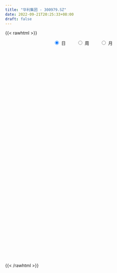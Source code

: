 ```yaml
---
title: "华利集团 - 300979.SZ"
date: 2022-09-21T20:25:33+08:00
draft: false
---
```

{{< rawhtml >}}
    <div style="text-align: center">
        <label style="padding: 1rem;"><input style="margin-right: .5rem" type="radio" name="period" value="D" checked onclick="period_change(this)">日</label>
        <label style="padding: 1rem;"><input style="margin-right: .5rem" type="radio" name="period" value="W" onclick="period_change(this)">周</label>
        <label style="padding: 1rem;"><input style="margin-right: .5rem" type="radio" name="period" value="M" onclick="period_change(this)">月</label>
    </div>
    <div id="chart" style="height: 700px;"></div> 
    <script type="text/javascript">
        const D_v = [523737.77,301034.15,201730.91,145447.7,144976.37,110034.61,170760.63,98826.88,67037.7,87966.16,79391.9,56546.14,77251.29,45180.99,39096.11,42955.36,37643.24,40940.45,54925.05,50113.94,32014.75,27255.53,47767.44,31726.34,25782.27,17751.13,21820.19,47891.37,31111.83,54820.74,34728.84,35296.13,26563.77,35166.55,39762.89,24879.19,39336.49,19598.15,19301.52,28007.21,23803.72,46179.47,42876.61,30977.55,34036.75,32045.08,38485.23,29357.06,29537.61,40611.93,33586.37,32047.55,19342.16,16247.37,9842.19,20805.12,21008.52,9008.81,14579.99,11601.44,38198.55,19039.91,24288.31,22056.06,19471.46,19654.92,25596.0,16642.3,38641.12,31612.08,12914.15,16156.75,18771.91,10474.12,11409.38,13797.89,10539.2,10499.01,13343.63,10289.62,17522.53,11040.61,11748.36,8936.83,16735.79,14718.51,11753.94,15410.47,17331.53,12217.01,10555.58,12441.97,6960.21,5739.0,14676.29,9574.91,13730.91,19334.73,17023.85,17097.24,21532.43,8281.23,14042.42,8243.63,13130.12,6566.68,6115.0,5528.64,11176.74,15179.54,10215.25,9345.0,10998.0,11482.89,12243.03,11874.13,12856.8,5526.28,5492.11,28329.92,51755.26,34249.11,21464.76,11107.74,21485.22,23945.37,8691.13,13335.66,10712.64,18002.81,11183.98,11478.97,12407.26,7179.46,8411.58,8641.66,7731.14,8061.86,10508.99,13259.79,8106.1,13852.84,5714.48,5828.77,10719.49,12079.46,5896.57,8202.73,8136.0,17354.59,16431.62,8069.2,16645.23,13338.82,12758.28,11802.54,10752.94,8825.4,8420.04,7187.18,5201.13,4922.37,5983.73,5179.73,20483.5,8853.57,9602.58,21246.64,10580.73,13776.23,7455.7,9660.6,6189.9,16860.98,6699.7,8753.66,5140.33,6398.7,19368.01,7027.27,15922.6,7448.09,7750.29,11877.51,5854.11,5513.72,10354.18,20530.31,9039.03,11355.46,9652.28,7521.8,7962.33,7449.27,9483.93,9713.38,8935.66,4275.72,11535.74,5829.9,7201.93,10722.17,5102.95,9333.2,7646.95,16369.01,17792.43,13993.79,10351.02,13689.24,16588.95,15082.46,22894.22,16984.3,19319.91,16459.29,18522.6,11970.15,9595.06,16657.6,9130.83,6185.17,7543.1,6553.69,2941.51,4978.11,5430.99,7267.15,3482.17,2449.65,9887.47,5586.46,6551.6,5262.41,4583.66,8613.04,3072.54,6375.25,4723.59,6237.79,7979.45,11560.47,10834.47,9249.42,13857.33,16675.49,14651.21,16697.86,13260.95,18295.14,16088.36,10777.54,6975.77,8434.85,15692.32,8538.02,11233.67,13752.59,9683.14,14454.96,8886.4,17978.14,13240.31,11735.97,25160.66,13817.81,11519.15,11988.92,11553.04,7692.76,9876.05,35978.7,20096.88,14860.21,8457.49,10592.42,6736.43,7508.21,15963.79,11997.91,6558.31,19360.69,16684.38,15949.66,14225.05,18773.44,33838.98,28904.82,16196.87,15735.75,7440.71,8336.83,18375.3,11561.04,10692.53,10332.77,11904.97,10105.6,16596.34,19157.72,17171.8,19141.96,14483.21,25062.83,26948.34,35397.01,37034.5,35265.69,39979.51,26241.74,21450.29,33737.01,19666.69,20465.85,18270.26,14433.16,16235.61,17390.84,16986.78,12081.12,32382.31,19832.53,14783.67,27191.01,16473.02,19302.64,16286.8,13097.02,12846.34,23976.33,16041.21,15424.51,16865.51,20865.88,27632.2,17671.25,14210.39,37688.57,35472.87,25852.59,21019.09,20457.63,20662.96,12675.92]
const D_histogram = [0.0,-0.7785754986,-0.8851109975,-0.8442586277,-0.2843035388,0.1134602891,-0.5158405556,-0.9225386082,-1.2377668906,-1.5809787534,-1.3183345089,-1.0211194465,-0.4027826794,0.0458207676,0.2635857804,0.3195439543,0.2627648915,0.1504654035,0.4492526526,0.6929002854,0.7957383674,0.8133259864,0.616436754,0.4944213254,0.2293226594,0.0595859453,-0.1194752241,0.231135759,0.4934154681,0.947747715,1.3171501805,1.2893125395,1.1890644687,0.591594228,0.5420764079,0.593581378,0.7349850867,0.8234540552,0.6858824679,0.6107544387,0.3979834894,0.8175634125,1.353083138,1.5944339946,1.5713017912,1.5944553937,1.1612251977,0.5577329497,0.3533302162,-0.0696536019,-0.7445155211,-0.8477538235,-0.8438269307,-0.860358301,-0.9564462354,-1.2234551645,-1.1666318726,-1.0871224109,-1.1316537437,-1.1596730401,-1.5586896542,-1.7579756487,-2.0397061469,-1.9790838952,-1.6304347982,-1.4859591759,-1.098394518,-0.864735519,-0.2700360132,0.1349383341,0.2271519592,0.2015826465,0.0781813193,0.0752500667,-0.0927833186,-0.396760944,-0.3281264205,-0.5559297927,-0.6378756466,-0.4535344402,-0.2245148786,-0.091304747,-0.1053313595,-0.1270666016,-0.2632471905,-0.446828508,-0.500144302,-0.618487044,-0.362817343,-0.2356585569,0.0001053684,0.3202994651,0.4576412163,0.5780692432,0.3190575254,0.1988316358,0.0699731915,0.2543678948,0.2132336396,0.424891158,0.77590987,0.8852305488,0.690445096,0.6366065016,0.7452341572,0.7262140602,0.603554342,0.6220153608,0.8694942346,1.163237272,1.0856602361,0.9166999329,0.7661532787,0.8177266776,0.5491612724,0.2280595069,-0.1409287953,-0.2854182663,-0.3007547923,-0.6229390566,-1.1433910153,-1.0957970023,-0.7719322726,-0.5690077354,-0.2048907412,0.197603747,0.4373149507,0.7375707107,0.8528607722,0.8340195534,0.7735902466,0.6061741811,0.6535114755,0.5602559601,0.6237220362,0.5873020629,0.4824642976,0.2376696354,0.2926914084,0.1038643552,-0.0724254201,0.0723214807,0.0901705713,-0.0383908167,-0.2289181965,-0.531376288,-0.7012145125,-0.8425217807,-0.9330060244,-1.2113182446,-1.1688103946,-0.9522247119,-0.5048876718,-0.1247580185,0.152761366,0.1915262637,-0.0188270216,-0.053888108,-0.0951813362,-0.3230703785,-0.3144450743,-0.1892214606,-0.0953286423,-0.0615159947,-0.2150497218,-0.2936750218,-0.3180054513,-0.0248687704,0.1717805726,0.1651507511,0.0655421602,0.0122840966,-0.0480872517,-0.0113635002,0.0173098116,0.0591781847,-0.0193716961,-0.1520047698,-0.2225302939,-0.3513938384,-0.2195341927,-0.1489266503,-0.1934629831,-0.0329777023,-0.1269362734,-0.1409497183,-0.0310471092,0.2963374415,0.5379814838,0.5415983253,0.5190447602,0.4130788315,0.1956274043,0.0168933407,-0.0676156171,-0.0425331773,-0.1669589508,-0.2307716346,-0.1480610978,-0.1734312348,-0.1748361089,-0.2507307937,-0.2162400413,-0.1036662166,0.0400581793,0.3533112084,0.2086776124,0.3419222459,0.249092724,-0.0258095192,-0.4520540695,-0.7985344164,-1.0826951317,-1.4284939318,-1.799201238,-1.7669555409,-1.354089034,-0.9592535649,-0.65230527,-0.0512862705,0.3580456475,0.6058126033,0.651790802,0.6624842199,0.609424367,0.6664928396,0.5564187977,0.5796577876,0.4841661317,0.3577256768,0.4174492902,0.2732390607,0.2340585507,0.179904288,0.3402408785,0.1593284709,0.0659332883,-0.0699704008,-0.0950457914,-0.2144127789,-0.1825554602,-0.232666184,-0.4918162215,-0.3682278982,-0.1756737726,-0.0172335514,0.1823959228,0.5705454444,0.8171679656,1.077717755,1.1655943497,1.266252974,1.1867945766,1.0565294959,0.9664871601,0.8505661725,0.8323294863,0.7818427652,0.642445713,0.4997514424,0.257308982,0.1476257591,0.1374157638,-0.0725149113,-0.0926843704,-0.189843194,-0.2563412292,-0.2133976398,-0.1782896244,-0.1776066292,-0.2842854182,-0.3243809435,-0.462215556,-0.4188213077,-0.2599656569,-0.2617523506,-0.2505790407,-0.1362089356,-0.073246659,-0.1605112511,-0.2387155399,-0.0577084383,-0.0726724421,-0.2350443308,-0.4526813376,-0.3855538429,-0.6435503155,-0.5025761255,-0.3736883128,-0.3559218338,-0.3721862925,-0.4272250853,-0.5997107715,-0.6745805356,-0.6355791573,-0.6323769549,-0.587160045,-0.5026013329,-0.5166483266,-0.4776282889,-0.301004602,-0.3306950727,-0.2168022214,-0.2602593867,-0.1978053962,-0.2089994252,-0.3871831824,-0.3592285137,-0.5007454388,-0.5963342809,-0.622942837,-0.4094955109,-0.1904970177,0.0298692308,0.1762932338,0.3129664383,0.4579862645,0.478338008,0.487954365,0.539641692,0.5020778886,0.4425832106,0.4008088832,0.3056854894,0.2011972164,0.2151971287,0.2728826384,0.3517508032,0.3566349487,0.4570300331,0.4450590575,0.4477880407,0.4209145942,0.2942497096,0.0988814567,0.0351169921,-0.0277756608,-0.1403684733,-0.2230069627,-0.2941556948,-0.3856115269,-0.4732733007,-0.4431165897,-0.4092457009]
const D_fast = [0.0,-0.9732193732,-1.3010326215,-1.4712449086,-0.9823657044,-0.5562368043,-1.3144977878,-1.9518304924,-2.5765004976,-3.3149570487,-3.3818964314,-3.3399612307,-2.8223201334,-2.3622614944,-2.0786000366,-1.9427558741,-1.933843714,-2.0085268511,-1.5974264389,-1.1805537348,-0.8787810609,-0.6578619452,-0.7006419892,-0.6990520864,-0.9068200875,-1.0616603153,-1.2705902908,-0.862195368,-0.4765617917,0.2147073838,0.9133973945,1.2078878884,1.4049059347,0.955334251,1.041335533,1.2412358475,1.5663858279,1.8607183102,1.8946173398,1.9721779204,1.8589028434,2.4828736196,3.3566641296,3.9966234849,4.3663167292,4.7880841802,4.6451602835,4.181101273,4.0650310935,3.6246338749,2.7636430755,2.4484663172,2.2414364773,2.0098155318,1.6746160385,1.1017433183,0.8669086421,0.674637501,0.3471927323,0.0292551759,-0.7594338518,-1.3982137584,-2.1898707934,-2.6240195155,-2.682979118,-2.9099932897,-2.7970272613,-2.779552142,-2.2523616396,-1.8136527087,-1.6646510939,-1.639824745,-1.7436807423,-1.7277994782,-1.9190286932,-2.3221965546,-2.3355936363,-2.7023794565,-2.9437942222,-2.8728366258,-2.6999457839,-2.589561839,-2.6299212914,-2.6834231839,-2.8854155704,-3.1807040149,-3.3590558844,-3.6320203874,-3.4670550222,-3.3988108753,-3.1630206078,-2.7627516449,-2.5109995897,-2.246054252,-2.4253015885,-2.495819569,-2.6071847154,-2.3591980385,-2.3470238838,-2.0291435758,-1.4841473964,-1.1535190804,-1.1756932592,-1.0703802282,-0.7754440333,-0.6129106152,-0.5846817479,-0.4107168889,0.0541355435,0.6386878989,0.8325259221,0.8927406021,0.9337322676,1.1897373358,1.0584622487,0.7943753599,0.3901548589,0.1743108213,0.0837855973,-0.3941334312,-1.2004331438,-1.4267883813,-1.2959067198,-1.2352341163,-0.9223398075,-0.4704443825,-0.1214044412,0.3632439964,0.6917492511,0.8814129206,1.0143811755,0.9985086552,1.2092238184,1.2560322931,1.4754288782,1.5858344207,1.6016127297,1.4162354764,1.5444301015,1.3815691371,1.1871730068,1.3500002778,1.3903920112,1.252232919,1.0044759902,0.5691738266,0.224031974,-0.1279057393,-0.4516414892,-1.0327832705,-1.2824780192,-1.3039485144,-0.9828333923,-0.6338932437,-0.3181835176,-0.231537054,-0.4465970947,-0.4951302081,-0.5602187704,-0.8688754073,-0.9388613717,-0.8609431231,-0.7908824653,-0.7724488165,-0.9797449741,-1.1317890294,-1.2356208218,-0.9487013335,-0.7091068474,-0.6744489811,-0.7576720319,-0.8078590714,-0.8802522326,-0.8463693562,-0.8133685914,-0.7567056722,-0.840098477,-1.0107327432,-1.1368908407,-1.3536028448,-1.2766267473,-1.2432508675,-1.336152946,-1.1839120908,-1.3096047303,-1.3588556048,-1.256714773,-0.8552458618,-0.4791064487,-0.3400900258,-0.2328824008,-0.2355786217,-0.4041231979,-0.5786339262,-0.6800467884,-0.6655976428,-0.831763154,-0.9532687464,-0.9075734842,-0.9763014298,-1.0214153311,-1.1599927144,-1.1795619723,-1.0929047018,-0.939165761,-0.5375849298,-0.6300491227,-0.4113239277,-0.4418802686,-0.7232348917,-1.2624929593,-1.8086069103,-2.3634414085,-3.0663636916,-3.8868713072,-4.2963644955,-4.222020247,-4.0669981691,-3.9231261917,-3.3349287599,-2.83608543,-2.4368653234,-2.2279394242,-2.0516249513,-1.9523287124,-1.72863703,-1.6996063724,-1.5314529356,-1.5059030585,-1.5429120943,-1.3788261584,-1.4547266227,-1.435392495,-1.4445706856,-1.1991738756,-1.3402541655,-1.417166026,-1.5705623153,-1.6193991538,-1.792369336,-1.8061508823,-1.9144281522,-2.2965322451,-2.2650008962,-2.1163652139,-1.9622333805,-1.7170049255,-1.1862190428,-0.7353045303,-0.2053253022,0.17394988,0.5911717478,0.8084119946,0.9422792878,1.0938587421,1.1905792976,1.380424983,1.5253989532,1.5466133292,1.5288569193,1.3507417044,1.2779649212,1.3021088668,1.074049464,1.0307089123,0.8860892902,0.7555059476,0.7451001271,0.7356357363,0.6919170742,0.5141669307,0.3929761695,0.139587668,0.0782765895,0.172140826,0.1049160447,0.0534445944,0.1337624657,0.1784130774,0.0510206726,-0.0868625012,0.0797174909,0.0465853765,-0.1745475949,-0.5053549361,-0.5346159022,-0.9534999536,-0.938169795,-0.9027040605,-0.97391804,-1.0832290718,-1.2450741359,-1.567487515,-1.811002413,-1.9308958241,-2.0857878604,-2.1873609617,-2.2284525828,-2.3716616582,-2.4520486927,-2.3506761563,-2.4630403952,-2.4033480992,-2.5118701112,-2.4988674698,-2.5623113551,-2.8372909079,-2.8991433676,-3.1658466525,-3.4105190648,-3.5928633301,-3.4817898817,-3.3104156429,-3.0825820867,-2.8920847753,-2.6771699612,-2.4176535688,-2.2777173233,-2.1461123751,-1.9595146251,-1.8715589563,-1.8204078317,-1.7619799383,-1.7806819598,-1.8348709286,-1.7670717341,-1.6411655648,-1.4743596992,-1.3803168165,-1.1656642239,-1.0663704351,-0.9516944418,-0.8733392397,-0.9264416968,-1.0970895855,-1.1520748022,-1.2219113702,-1.3695963011,-1.5079865312,-1.6526741869,-1.8405329008,-2.0465129998,-2.1271354362,-2.1955759727]
const D_slow = [0.0,-0.1946438746,-0.415921624,-0.6269862809,-0.6980621656,-0.6696970934,-0.7986572323,-1.0292918843,-1.3387336069,-1.7339782953,-2.0635619225,-2.3188417841,-2.419537454,-2.4080822621,-2.342185817,-2.2622998284,-2.1966086055,-2.1589922547,-2.0466790915,-1.8734540202,-1.6745194283,-1.4711879317,-1.3170787432,-1.1934734118,-1.136142747,-1.1212462606,-1.1511150667,-1.0933311269,-0.9699772599,-0.7330403312,-0.403752786,-0.0814246511,0.215841466,0.363740023,0.499259125,0.6476544695,0.8314007412,1.037264255,1.2087348719,1.3614234816,1.460919354,1.6653102071,2.0035809916,2.4021894903,2.795014938,3.1936287865,3.4839350859,3.6233683233,3.7117008773,3.6942874769,3.5081585966,3.2962201407,3.085263408,2.8701738328,2.6310622739,2.3251984828,2.0335405146,1.7617599119,1.478846476,1.188928216,0.7992558024,0.3597618903,-0.1501646465,-0.6449356203,-1.0525443198,-1.4240341138,-1.6986327433,-1.914816623,-1.9823256264,-1.9485910428,-1.891803053,-1.8414073914,-1.8218620616,-1.8030495449,-1.8262453746,-1.9254356106,-2.0074672157,-2.1464496639,-2.3059185756,-2.4193021856,-2.4754309053,-2.498257092,-2.5245899319,-2.5563565823,-2.6221683799,-2.7338755069,-2.8589115824,-3.0135333434,-3.1042376792,-3.1631523184,-3.1631259763,-3.08305111,-2.9686408059,-2.8241234952,-2.7443591138,-2.6946512049,-2.677157907,-2.6135659333,-2.5602575234,-2.4540347339,-2.2600572664,-2.0387496292,-1.8661383552,-1.7069867298,-1.5206781905,-1.3391246754,-1.1882360899,-1.0327322497,-0.8153586911,-0.5245493731,-0.2531343141,-0.0239593308,0.1675789889,0.3720106582,0.5093009763,0.566315853,0.5310836542,0.4597290876,0.3845403896,0.2288056254,-0.0570421284,-0.330991379,-0.5239744472,-0.666226381,-0.7174490663,-0.6680481295,-0.5587193919,-0.3743267142,-0.1611115212,0.0473933672,0.2407909289,0.3923344741,0.555712343,0.695776333,0.8517068421,0.9985323578,1.1191484322,1.178565841,1.2517386931,1.2777047819,1.2595984269,1.2776787971,1.3002214399,1.2906237357,1.2333941866,1.1005501146,0.9252464865,0.7146160413,0.4813645352,0.1785349741,-0.1136676246,-0.3517238026,-0.4779457205,-0.5091352251,-0.4709448836,-0.4230633177,-0.4277700731,-0.4412421001,-0.4650374342,-0.5458050288,-0.6244162974,-0.6717216625,-0.6955538231,-0.7109328218,-0.7646952522,-0.8381140077,-0.9176153705,-0.9238325631,-0.8808874199,-0.8395997322,-0.8232141921,-0.820143168,-0.8321649809,-0.835005856,-0.8306784031,-0.8158838569,-0.8207267809,-0.8587279734,-0.9143605468,-1.0022090064,-1.0570925546,-1.0943242172,-1.1426899629,-1.1509343885,-1.1826684569,-1.2179058865,-1.2256676638,-1.1515833034,-1.0170879324,-0.8816883511,-0.7519271611,-0.6486574532,-0.5997506021,-0.5955272669,-0.6124311712,-0.6230644655,-0.6648042032,-0.7224971119,-0.7595123863,-0.802870195,-0.8465792223,-0.9092619207,-0.963321931,-0.9892384852,-0.9792239403,-0.8908961382,-0.8387267351,-0.7532461737,-0.6909729927,-0.6974253725,-0.8104388898,-1.0100724939,-1.2807462768,-1.6378697598,-2.0876700693,-2.5294089545,-2.867931213,-3.1077446042,-3.2708209217,-3.2836424894,-3.1941310775,-3.0426779267,-2.8797302262,-2.7141091712,-2.5617530794,-2.3951298695,-2.2560251701,-2.1111107232,-1.9900691903,-1.9006377711,-1.7962754485,-1.7279656834,-1.6694510457,-1.6244749737,-1.5394147541,-1.4995826364,-1.4830993143,-1.5005919145,-1.5243533624,-1.5779565571,-1.6235954221,-1.6817619681,-1.8047160235,-1.8967729981,-1.9406914412,-1.9449998291,-1.8994008484,-1.7567644873,-1.5524724959,-1.2830430571,-0.9916444697,-0.6750812262,-0.378382582,-0.1142502081,0.127371582,0.3400131251,0.5480954967,0.743556188,0.9041676162,1.0291054768,1.0934327223,1.1303391621,1.164693103,1.1465643752,1.1233932826,1.0759324841,1.0118471768,0.9584977669,0.9139253608,0.8695237035,0.7984523489,0.717357113,0.601803224,0.4970978971,0.4321064829,0.3666683953,0.3040236351,0.2699714012,0.2516597364,0.2115319237,0.1518530387,0.1374259291,0.1192578186,0.0604967359,-0.0526735985,-0.1490620592,-0.3099496381,-0.4355936695,-0.5290157477,-0.6179962062,-0.7110427793,-0.8178490506,-0.9677767435,-1.1364218774,-1.2953166667,-1.4534109054,-1.6002009167,-1.7258512499,-1.8550133316,-1.9744204038,-2.0496715543,-2.1323453225,-2.1865458778,-2.2516107245,-2.3010620736,-2.3533119299,-2.4501077255,-2.5399148539,-2.6651012136,-2.8141847838,-2.9699204931,-3.0722943708,-3.1199186252,-3.1124513175,-3.0683780091,-2.9901363995,-2.8756398334,-2.7560553313,-2.6340667401,-2.4991563171,-2.373636845,-2.2629910423,-2.1627888215,-2.0863674491,-2.036068145,-1.9822688629,-1.9140482033,-1.8261105024,-1.7369517653,-1.622694257,-1.5114294926,-1.3994824824,-1.2942538339,-1.2206914065,-1.1959710423,-1.1871917943,-1.1941357095,-1.2292278278,-1.2849795685,-1.3585184922,-1.4549213739,-1.5732396991,-1.6840188465,-1.7863302717]
const D_data = [['2021-04-26', 76.0, 100.0, 76.0, 100.0],['2021-04-27', 99.0, 87.8, 86.1, 99.0],['2021-04-28', 89.99, 93.11, 87.0, 94.5],['2021-04-29', 92.0, 94.01, 89.88, 97.16],['2021-04-30', 94.0, 101.6, 92.39, 102.0],['2021-05-06', 103.89, 102.0, 99.38, 105.38],['2021-05-07', 102.0, 88.23, 87.72, 104.8],['2021-05-10', 86.3, 87.5, 86.3, 91.88],['2021-05-11', 85.0, 85.65, 82.0, 88.63],['2021-05-12', 85.0, 82.16, 79.79, 86.57],['2021-05-13', 80.71, 88.1, 80.36, 89.88],['2021-05-14', 89.0, 88.8, 86.68, 90.58],['2021-05-17', 88.0, 94.4, 87.89, 95.39],['2021-05-18', 93.31, 94.68, 92.38, 97.3],['2021-05-19', 93.81, 93.38, 91.34, 95.95],['2021-05-20', 93.5, 92.0, 91.38, 95.6],['2021-05-21', 92.5, 90.5, 89.45, 93.98],['2021-05-24', 90.81, 89.2, 87.0, 91.66],['2021-05-25', 89.01, 94.8, 88.36, 95.0],['2021-05-26', 95.0, 95.76, 93.6, 98.79],['2021-05-27', 96.4, 95.28, 92.78, 96.5],['2021-05-28', 94.8, 94.96, 93.88, 97.74],['2021-05-31', 91.0, 92.16, 90.1, 94.38],['2021-06-01', 92.2, 92.5, 90.61, 93.39],['2021-06-02', 92.3, 89.78, 88.88, 92.59],['2021-06-03', 89.5, 89.75, 87.01, 90.95],['2021-06-04', 89.5, 88.5, 87.68, 90.82],['2021-06-07', 88.51, 95.49, 88.18, 95.99],['2021-06-08', 95.01, 96.19, 93.0, 97.0],['2021-06-09', 96.16, 101.0, 96.16, 104.97],['2021-06-10', 101.0, 103.0, 100.1, 104.82],['2021-06-11', 102.27, 99.96, 99.0, 106.66],['2021-06-15', 100.05, 99.71, 98.42, 103.92],['2021-06-16', 99.5, 92.34, 91.35, 100.3],['2021-06-17', 93.0, 97.97, 92.58, 100.35],['2021-06-18', 98.0, 99.78, 96.7, 101.18],['2021-06-21', 99.02, 102.07, 95.28, 103.0],['2021-06-22', 102.11, 102.79, 100.58, 103.5],['2021-06-23', 103.58, 100.59, 99.88, 103.58],['2021-06-24', 100.02, 101.5, 98.92, 105.29],['2021-06-25', 103.11, 99.6, 98.5, 104.86],['2021-06-28', 103.51, 108.8, 103.0, 112.5],['2021-06-29', 108.06, 113.98, 108.06, 115.21],['2021-06-30', 113.5, 113.9, 111.43, 114.55],['2021-07-01', 112.99, 112.82, 111.56, 116.5],['2021-07-02', 113.5, 115.1, 111.12, 117.5],['2021-07-05', 113.0, 109.85, 108.3, 113.0],['2021-07-06', 110.15, 106.1, 104.18, 111.6],['2021-07-07', 105.57, 109.8, 105.18, 110.35],['2021-07-08', 109.8, 106.0, 101.5, 109.8],['2021-07-09', 104.06, 100.05, 99.0, 104.48],['2021-07-12', 100.79, 104.95, 97.6, 105.85],['2021-07-13', 104.6, 105.8, 102.01, 106.46],['2021-07-14', 105.86, 105.25, 104.79, 108.78],['2021-07-15', 103.48, 103.61, 102.09, 106.16],['2021-07-16', 103.6, 99.96, 98.28, 103.61],['2021-07-19', 100.02, 102.8, 99.01, 105.99],['2021-07-20', 101.91, 102.82, 101.51, 103.54],['2021-07-21', 103.5, 100.7, 100.1, 105.9],['2021-07-22', 100.0, 99.98, 99.88, 103.0],['2021-07-23', 99.5, 93.22, 90.2, 99.6],['2021-07-26', 92.15, 92.85, 90.5, 94.99],['2021-07-27', 91.91, 89.0, 87.01, 92.85],['2021-07-28', 87.88, 91.02, 84.4, 91.99],['2021-07-29', 98.48, 94.17, 93.01, 98.8],['2021-07-30', 95.2, 91.52, 91.51, 95.86],['2021-08-02', 91.01, 94.75, 90.66, 95.87],['2021-08-03', 94.72, 93.46, 92.73, 96.46],['2021-08-04', 99.5, 99.5, 96.57, 101.59],['2021-08-05', 97.0, 99.5, 93.01, 99.8],['2021-08-06', 98.2, 96.8, 96.13, 98.2],['2021-08-09', 96.3, 95.41, 93.9, 96.68],['2021-08-10', 95.03, 93.63, 91.76, 96.28],['2021-08-11', 93.79, 94.6, 93.28, 95.56],['2021-08-12', 94.59, 91.8, 91.8, 94.6],['2021-08-13', 91.8, 88.35, 88.21, 92.75],['2021-08-16', 88.51, 91.81, 87.65, 93.33],['2021-08-17', 91.42, 87.01, 86.68, 91.82],['2021-08-18', 86.63, 87.2, 84.44, 87.82],['2021-08-19', 85.81, 90.04, 85.81, 90.16],['2021-08-20', 89.85, 91.1, 89.44, 92.69],['2021-08-23', 91.11, 90.4, 89.0, 91.98],['2021-08-24', 90.0, 88.44, 88.4, 91.1],['2021-08-25', 88.68, 87.79, 87.09, 89.3],['2021-08-26', 87.48, 85.4, 84.4, 87.48],['2021-08-27', 85.41, 83.27, 83.27, 86.18],['2021-08-30', 83.0, 83.48, 82.69, 84.35],['2021-08-31', 83.98, 81.33, 80.8, 83.98],['2021-09-01', 81.14, 85.56, 80.2, 86.2],['2021-09-02', 84.82, 84.3, 84.0, 87.52],['2021-09-03', 83.12, 86.1, 83.0, 87.21],['2021-09-06', 86.0, 88.35, 85.11, 90.0],['2021-09-07', 88.36, 87.18, 86.68, 89.38],['2021-09-08', 87.95, 87.67, 86.37, 88.3],['2021-09-09', 87.46, 82.5, 82.0, 88.46],['2021-09-10', 82.98, 83.03, 82.11, 84.05],['2021-09-13', 83.54, 81.97, 79.8, 83.54],['2021-09-14', 82.93, 85.8, 82.62, 87.19],['2021-09-15', 85.82, 83.18, 80.42, 87.0],['2021-09-16', 82.23, 86.71, 82.23, 87.34],['2021-09-17', 86.3, 90.13, 84.5, 90.95],['2021-09-22', 88.6, 88.71, 87.42, 90.8],['2021-09-23', 87.6, 85.02, 84.69, 89.0],['2021-09-24', 85.46, 86.39, 83.25, 86.97],['2021-09-27', 86.48, 88.9, 85.8, 89.99],['2021-09-28', 88.47, 87.93, 86.0, 89.5],['2021-09-29', 86.66, 86.6, 86.43, 89.54],['2021-09-30', 87.01, 88.42, 86.7, 89.9],['2021-10-08', 90.39, 92.48, 88.3, 92.69],['2021-10-11', 92.14, 95.25, 92.03, 96.3],['2021-10-12', 95.89, 92.03, 91.0, 96.29],['2021-10-13', 91.65, 91.0, 90.9, 94.9],['2021-10-14', 91.9, 91.05, 90.15, 92.54],['2021-10-15', 90.38, 93.99, 89.43, 94.55],['2021-10-18', 93.4, 90.0, 88.66, 93.4],['2021-10-19', 90.9, 88.13, 87.58, 90.9],['2021-10-20', 88.0, 85.77, 84.52, 89.0],['2021-10-21', 85.08, 87.09, 85.08, 87.3],['2021-10-22', 85.88, 88.1, 85.88, 88.3],['2021-10-25', 87.44, 83.01, 80.53, 87.44],['2021-10-26', 80.96, 77.54, 76.78, 82.0],['2021-10-27', 78.38, 82.45, 78.0, 83.38],['2021-10-28', 82.95, 86.11, 82.5, 87.49],['2021-10-29', 86.5, 85.4, 84.35, 87.0],['2021-11-01', 85.14, 88.55, 84.0, 89.42],['2021-11-02', 89.5, 91.01, 88.0, 92.05],['2021-11-03', 89.64, 90.88, 89.1, 93.0],['2021-11-04', 90.7, 93.51, 90.0, 94.32],['2021-11-05', 93.12, 92.92, 92.49, 94.95],['2021-11-08', 92.9, 92.17, 91.23, 94.96],['2021-11-09', 91.58, 92.1, 91.31, 94.15],['2021-11-10', 92.42, 90.74, 90.18, 92.42],['2021-11-11', 90.69, 93.68, 90.24, 94.1],['2021-11-12', 92.68, 92.37, 91.59, 93.7],['2021-11-15', 93.5, 94.84, 91.51, 95.6],['2021-11-16', 94.02, 94.28, 93.14, 95.96],['2021-11-17', 94.31, 93.62, 92.37, 96.28],['2021-11-18', 92.68, 91.37, 91.15, 93.28],['2021-11-19', 92.0, 95.0, 90.9, 95.36],['2021-11-22', 95.31, 91.92, 91.38, 95.56],['2021-11-23', 92.0, 91.28, 90.82, 92.99],['2021-11-24', 91.18, 95.4, 90.7, 96.3],['2021-11-25', 96.0, 94.5, 93.7, 96.6],['2021-11-26', 94.33, 92.57, 92.53, 94.5],['2021-11-29', 91.35, 91.0, 90.38, 91.51],['2021-11-30', 91.4, 88.12, 87.51, 91.85],['2021-12-01', 88.3, 88.15, 87.3, 89.4],['2021-12-02', 87.88, 87.16, 85.88, 88.48],['2021-12-03', 86.77, 86.54, 86.31, 88.3],['2021-12-06', 86.96, 82.37, 82.05, 87.98],['2021-12-07', 83.18, 84.8, 82.55, 86.6],['2021-12-08', 85.0, 86.8, 84.27, 87.38],['2021-12-09', 86.49, 90.85, 86.0, 91.98],['2021-12-10', 90.3, 91.93, 89.1, 92.3],['2021-12-13', 92.0, 92.37, 91.1, 93.88],['2021-12-14', 92.38, 90.31, 89.36, 92.39],['2021-12-15', 90.31, 86.73, 86.29, 90.4],['2021-12-16', 86.61, 88.17, 86.4, 89.57],['2021-12-17', 88.0, 87.76, 85.9, 89.48],['2021-12-20', 87.0, 84.45, 84.23, 87.71],['2021-12-21', 84.82, 86.48, 84.48, 87.77],['2021-12-22', 87.0, 88.01, 86.1, 88.4],['2021-12-23', 87.49, 88.0, 86.78, 88.88],['2021-12-24', 88.6, 87.43, 87.01, 88.6],['2021-12-27', 86.43, 84.54, 83.48, 87.27],['2021-12-28', 84.38, 84.53, 83.2, 85.8],['2021-12-29', 84.5, 84.56, 83.62, 85.8],['2021-12-30', 84.57, 89.0, 84.13, 92.25],['2021-12-31', 88.8, 89.05, 88.52, 92.5],['2022-01-04', 89.0, 87.03, 84.51, 90.2],['2022-01-05', 87.35, 85.55, 85.03, 87.98],['2022-01-06', 85.55, 85.63, 84.68, 86.88],['2022-01-07', 85.61, 85.1, 84.38, 86.38],['2022-01-10', 85.11, 86.11, 84.7, 89.99],['2022-01-11', 85.79, 86.07, 85.3, 86.68],['2022-01-12', 85.79, 86.34, 84.6, 86.88],['2022-01-13', 86.65, 84.63, 84.52, 86.65],['2022-01-14', 83.94, 83.19, 83.0, 84.48],['2022-01-17', 82.88, 83.14, 79.5, 83.5],['2022-01-18', 83.14, 81.5, 80.78, 83.29],['2022-01-19', 81.99, 84.4, 80.41, 84.55],['2022-01-20', 84.0, 83.88, 82.66, 84.93],['2022-01-21', 84.15, 82.21, 81.55, 84.29],['2022-01-24', 82.31, 84.84, 81.38, 85.5],['2022-01-25', 84.82, 81.6, 81.3, 85.25],['2022-01-26', 81.68, 82.03, 80.3, 82.57],['2022-01-27', 84.66, 83.6, 83.0, 85.99],['2022-01-28', 84.99, 87.45, 83.05, 89.25],['2022-02-07', 88.21, 88.1, 87.21, 89.69],['2022-02-08', 87.78, 86.08, 84.81, 88.43],['2022-02-09', 86.13, 86.01, 84.62, 86.66],['2022-02-10', 85.57, 84.89, 84.72, 86.4],['2022-02-11', 84.5, 82.77, 82.7, 86.08],['2022-02-14', 82.52, 82.18, 81.57, 83.1],['2022-02-15', 82.51, 82.54, 81.21, 83.0],['2022-02-16', 82.51, 83.62, 82.06, 83.7],['2022-02-17', 82.99, 81.3, 81.05, 83.62],['2022-02-18', 81.1, 81.29, 80.8, 82.07],['2022-02-21', 81.8, 82.92, 81.0, 83.08],['2022-02-22', 82.89, 81.48, 81.0, 82.89],['2022-02-23', 81.55, 81.45, 81.03, 81.97],['2022-02-24', 81.05, 80.01, 79.66, 81.41],['2022-02-25', 80.1, 80.96, 80.1, 81.28],['2022-02-28', 81.41, 82.07, 80.12, 82.59],['2022-03-01', 81.9, 82.99, 81.25, 83.5],['2022-03-02', 82.96, 86.38, 82.19, 87.36],['2022-03-03', 86.69, 81.2, 80.72, 86.69],['2022-03-04', 81.02, 84.76, 81.02, 85.4],['2022-03-07', 84.76, 82.17, 82.11, 84.76],['2022-03-08', 82.5, 78.88, 78.8, 83.96],['2022-03-09', 78.81, 74.78, 72.21, 79.52],['2022-03-10', 76.0, 73.05, 72.4, 76.47],['2022-03-11', 72.0, 71.2, 69.25, 72.0],['2022-03-14', 70.25, 67.5, 66.99, 70.49],['2022-03-15', 66.99, 63.68, 62.8, 66.99],['2022-03-16', 64.47, 66.05, 62.34, 66.35],['2022-03-17', 67.47, 70.39, 66.59, 71.01],['2022-03-18', 69.97, 71.0, 67.73, 71.25],['2022-03-21', 71.1, 70.7, 69.35, 72.25],['2022-03-22', 70.39, 76.1, 69.98, 76.8],['2022-03-23', 76.1, 76.1, 74.88, 78.2],['2022-03-24', 75.1, 75.8, 74.81, 76.89],['2022-03-25', 75.72, 74.15, 73.5, 77.44],['2022-03-28', 74.0, 73.99, 72.27, 74.94],['2022-03-29', 73.89, 73.21, 73.15, 74.23],['2022-03-30', 73.99, 74.76, 72.72, 75.15],['2022-03-31', 74.75, 72.68, 72.52, 75.99],['2022-04-01', 72.72, 74.26, 71.31, 75.0],['2022-04-06', 74.22, 72.71, 72.41, 74.22],['2022-04-07', 72.7, 71.78, 71.4, 73.8],['2022-04-08', 72.16, 73.98, 71.44, 74.79],['2022-04-11', 73.59, 71.22, 71.03, 73.8],['2022-04-12', 70.75, 72.0, 69.42, 73.0],['2022-04-13', 72.14, 71.49, 69.9, 72.18],['2022-04-14', 72.06, 74.45, 71.01, 74.78],['2022-04-15', 74.45, 70.1, 69.49, 74.7],['2022-04-18', 70.8, 70.33, 69.01, 71.5],['2022-04-19', 70.55, 68.96, 68.3, 70.64],['2022-04-20', 68.96, 69.63, 68.57, 71.24],['2022-04-21', 69.63, 67.71, 67.52, 72.5],['2022-04-22', 67.7, 68.98, 66.52, 69.89],['2022-04-25', 68.95, 67.5, 65.86, 68.95],['2022-04-26', 68.4, 63.5, 63.08, 68.68],['2022-04-27', 63.0, 67.32, 62.2, 68.0],['2022-04-28', 66.02, 68.55, 65.4, 70.0],['2022-04-29', 68.1, 68.72, 67.5, 70.98],['2022-05-05', 68.68, 70.0, 68.01, 71.31],['2022-05-06', 69.01, 74.0, 68.01, 74.11],['2022-05-09', 73.49, 74.27, 72.31, 75.5],['2022-05-10', 75.0, 76.38, 72.57, 77.2],['2022-05-11', 77.0, 75.9, 75.34, 77.82],['2022-05-12', 75.52, 77.43, 74.52, 77.89],['2022-05-13', 76.88, 76.14, 75.15, 77.77],['2022-05-16', 76.45, 75.8, 75.5, 77.44],['2022-05-17', 74.3, 76.52, 74.0, 77.1],['2022-05-18', 75.94, 76.4, 75.7, 78.08],['2022-05-19', 76.07, 78.0, 76.0, 78.5],['2022-05-20', 78.0, 78.15, 76.0, 78.7],['2022-05-23', 78.15, 77.21, 76.07, 78.28],['2022-05-24', 77.21, 77.0, 76.3, 78.65],['2022-05-25', 76.52, 75.16, 74.88, 76.98],['2022-05-26', 75.16, 76.19, 74.58, 76.6],['2022-05-27', 75.2, 77.39, 75.2, 78.26],['2022-05-30', 78.16, 74.48, 74.28, 78.19],['2022-05-31', 75.5, 76.33, 73.6, 77.49],['2022-06-01', 75.93, 75.09, 74.6, 76.8],['2022-06-02', 75.09, 75.0, 73.62, 75.76],['2022-06-06', 75.12, 76.26, 74.21, 76.79],['2022-06-07', 76.54, 76.35, 75.32, 77.17],['2022-06-08', 76.51, 76.0, 75.0, 76.58],['2022-06-09', 76.09, 74.3, 74.2, 76.09],['2022-06-10', 74.0, 74.6, 72.92, 75.49],['2022-06-13', 74.3, 72.67, 71.41, 75.01],['2022-06-14', 72.3, 74.41, 72.3, 74.47],['2022-06-15', 74.65, 76.2, 74.03, 76.88],['2022-06-16', 76.32, 74.46, 74.46, 76.32],['2022-06-17', 74.49, 74.49, 73.92, 75.43],['2022-06-20', 74.97, 76.01, 74.22, 76.47],['2022-06-21', 75.26, 75.8, 75.26, 78.2],['2022-06-22', 76.18, 73.79, 72.81, 76.3],['2022-06-23', 73.77, 73.32, 73.02, 74.6],['2022-06-24', 73.3, 76.75, 73.3, 78.5],['2022-06-27', 77.04, 74.71, 74.33, 77.29],['2022-06-28', 74.45, 72.27, 72.03, 75.0],['2022-06-29', 72.6, 70.27, 69.33, 73.49],['2022-06-30', 70.02, 73.08, 70.02, 73.94],['2022-07-01', 73.0, 68.04, 67.45, 73.0],['2022-07-04', 68.08, 72.21, 67.62, 72.26],['2022-07-05', 72.6, 72.37, 71.33, 73.8],['2022-07-06', 71.61, 71.0, 70.2, 72.76],['2022-07-07', 71.2, 70.19, 70.02, 71.7],['2022-07-08', 70.54, 69.08, 68.77, 71.0],['2022-07-11', 69.14, 66.45, 65.65, 69.28],['2022-07-12', 66.13, 66.34, 66.03, 67.62],['2022-07-13', 66.05, 66.97, 65.42, 68.38],['2022-07-14', 66.99, 65.93, 65.8, 67.36],['2022-07-15', 65.65, 65.88, 65.1, 67.73],['2022-07-18', 65.88, 66.05, 65.35, 67.02],['2022-07-19', 65.8, 64.34, 64.09, 66.02],['2022-07-20', 64.9, 64.4, 63.99, 65.55],['2022-07-21', 64.6, 66.11, 64.38, 66.93],['2022-07-22', 65.6, 63.37, 62.9, 66.52],['2022-07-25', 63.5, 64.87, 62.64, 65.17],['2022-07-26', 64.68, 62.58, 62.05, 65.1],['2022-07-27', 62.58, 63.45, 62.0, 65.32],['2022-07-28', 63.91, 62.17, 61.88, 64.5],['2022-07-29', 62.31, 58.98, 58.5, 62.4],['2022-08-01', 58.96, 60.5, 58.69, 60.92],['2022-08-02', 60.02, 57.35, 56.77, 60.02],['2022-08-03', 56.67, 56.45, 56.41, 57.66],['2022-08-04', 57.34, 56.08, 55.23, 57.34],['2022-08-05', 56.2, 58.75, 56.06, 58.77],['2022-08-08', 58.3, 59.31, 58.01, 59.51],['2022-08-09', 59.37, 60.01, 58.97, 60.2],['2022-08-10', 60.0, 59.72, 59.61, 61.28],['2022-08-11', 60.0, 60.13, 59.0, 60.65],['2022-08-12', 60.35, 60.89, 59.5, 61.3],['2022-08-15', 60.45, 59.75, 59.56, 60.89],['2022-08-16', 60.01, 59.7, 59.58, 61.79],['2022-08-17', 59.93, 60.44, 59.4, 60.84],['2022-08-18', 61.11, 59.43, 59.01, 62.7],['2022-08-19', 59.61, 58.94, 58.81, 60.46],['2022-08-22', 58.66, 58.91, 57.58, 59.07],['2022-08-23', 58.52, 57.85, 56.93, 59.23],['2022-08-24', 57.84, 57.1, 57.1, 58.4],['2022-08-25', 57.51, 58.22, 57.44, 59.25],['2022-08-26', 57.99, 58.88, 57.7, 59.99],['2022-08-29', 58.8, 59.5, 57.65, 59.5],['2022-08-30', 59.45, 58.83, 58.71, 60.28],['2022-08-31', 58.74, 60.4, 58.22, 60.98],['2022-09-01', 60.38, 59.37, 59.1, 60.7],['2022-09-02', 59.0, 59.68, 58.29, 59.95],['2022-09-05', 59.51, 59.4, 57.99, 59.86],['2022-09-06', 59.3, 57.84, 57.53, 59.5],['2022-09-07', 57.4, 56.09, 55.61, 57.83],['2022-09-08', 56.01, 56.92, 55.86, 57.66],['2022-09-09', 56.8, 56.42, 56.17, 57.2],['2022-09-13', 56.35, 55.08, 54.98, 56.5],['2022-09-14', 55.0, 54.6, 53.3, 55.08],['2022-09-15', 54.97, 53.93, 53.67, 55.93],['2022-09-16', 53.99, 52.76, 52.75, 55.09],['2022-09-19', 52.3, 51.76, 51.5, 52.91],['2022-09-20', 52.14, 52.48, 51.76, 52.92],['2022-09-21', 52.44, 52.11, 51.42, 52.59]]
const W_v = [1316926.8999999999,280795.24,389768.78,242126.99,205249.72,144847.37,203848.91,126372.4,130047.09,186115.46,171578.2,98284.39,94397.31,104510.66,125405.65,70610.05,62193.99,63180.1,67268.53,49392.38,88719.16,30567.28,31340.44,11176.74,57220.68,47992.35,146906.79,78170.02,60252.48,43355.23,46761.98,45034.25,71839.46,52559.2,28474.14,70767.02,37082.43,43853.37,57516.26,54129.83,45530.9,39857.96,40392.69,65135.38,78605.89,83256.25,49111.76,27171.45,15819.29,30597.17,28388.62,62177.18,31349.07,65397.76,57651.45,64242.95,62233.59,77089.47,60743.43,61388.91,99471.51,76614.98,62866.61,82173.42,138925.89,156674.24,89071.57,98673.58,94037.14,81385.41,97245.23,120033.12,53796.51]
const W_histogram = [0.0,-0.8532421652,-1.3049886803,-1.406315908,-1.1033533438,-1.2572456922,-0.5429405049,-0.063511116,0.2437149468,1.4270074959,1.1444893275,0.9101431959,0.2918133105,-0.2138003545,-0.1763259846,-0.6762336659,-0.7704569113,-1.2789005294,-1.3371048286,-1.4835333637,-1.0251762014,-0.9012258122,-0.623090798,-0.1319261374,0.3045793591,0.2109983006,-0.0068276274,0.3611230482,0.5611069486,0.8469903366,0.8468795385,0.4358451338,0.5166032177,0.2900995244,0.1272824331,0.1370723532,-0.1012410028,-0.3521491229,-0.5376453323,-0.2742473343,-0.3757450617,-0.4955587588,-0.5460519269,-0.2856378806,-0.9512281677,-1.3075566585,-1.2345971586,-1.0875847217,-0.9242740368,-0.9869459239,-1.0095877438,-0.9487683258,-0.4831129828,0.0125889003,0.4928128719,0.7602633054,0.7745756276,0.7547073467,0.7312438459,0.8563381371,0.3659563847,0.1369009275,-0.1872517247,-0.509555866,-0.9326215079,-1.1290575918,-1.0193279413,-0.9821427398,-0.8695224168,-0.6586595561,-0.6548724523,-0.8051094262,-0.8500838623]
const W_fast = [0.0,-1.0665527066,-1.8445463917,-2.2974525963,-2.2703283681,-2.7385321396,-2.1599620785,-1.6964104686,-1.3282556691,0.211788754,0.2153929174,0.2085825848,-0.336793973,-0.8958577266,-0.9024648529,-1.5714309507,-1.8582684239,-2.6864371744,-3.0789176806,-3.5962295567,-3.3941664447,-3.4955225086,-3.3731601938,-2.9149770676,-2.4023267314,-2.4431582147,-2.6626910495,-2.2044596119,-1.8641989743,-1.3665680021,-1.1549589156,-1.4570320369,-1.2471231485,-1.4011019608,-1.5320984438,-1.4880404354,-1.7516640421,-2.0906094429,-2.4105169854,-2.2156808209,-2.4111148138,-2.6548182006,-2.8418243504,-2.6528197743,-3.5562171032,-4.2394347587,-4.4751245484,-4.600008292,-4.6677661163,-4.9771744844,-5.2522132402,-5.4285859037,-5.0837088064,-4.5848596982,-3.9814325086,-3.5239162488,-3.3159600197,-3.1471514639,-2.9878040032,-2.6486251778,-3.0475178339,-3.2423480593,-3.6133136426,-4.0630067504,-4.7192277694,-5.1979282512,-5.343030586,-5.5513810695,-5.6561413507,-5.6099433789,-5.7698743882,-6.1213887187,-6.3788841204]
const W_slow = [0.0,-0.2133105413,-0.5395577114,-0.8911366884,-1.1669750243,-1.4812864474,-1.6170215736,-1.6328993526,-1.5719706159,-1.2152187419,-0.9290964101,-0.7015606111,-0.6286072835,-0.6820573721,-0.7261388682,-0.8951972847,-1.0878115126,-1.4075366449,-1.7418128521,-2.112696193,-2.3689902433,-2.5942966964,-2.7500693959,-2.7830509302,-2.7069060904,-2.6541565153,-2.6558634221,-2.5655826601,-2.4253059229,-2.2135583388,-2.0018384541,-1.8928771707,-1.7637263662,-1.6912014852,-1.6593808769,-1.6251127886,-1.6504230393,-1.73846032,-1.8728716531,-1.9414334867,-2.0353697521,-2.1592594418,-2.2957724235,-2.3671818936,-2.6049889356,-2.9318781002,-3.2405273898,-3.5124235703,-3.7434920795,-3.9902285605,-4.2426254964,-4.4798175779,-4.6005958236,-4.5974485985,-4.4742453805,-4.2841795542,-4.0905356473,-3.9018588106,-3.7190478491,-3.5049633148,-3.4134742187,-3.3792489868,-3.426061918,-3.5534508845,-3.7866062614,-4.0688706594,-4.3237026447,-4.5692383297,-4.7866189339,-4.9512838229,-5.115001936,-5.3162792925,-5.5288002581]
const W_data = [['2021-04-30', 76.0, 101.6, 76.0, 102.0],['2021-05-07', 103.89, 88.23, 87.72, 105.38],['2021-05-14', 86.3, 88.8, 79.79, 91.88],['2021-05-21', 88.0, 90.5, 87.89, 97.3],['2021-05-28', 90.81, 94.96, 87.0, 98.79],['2021-06-04', 91.0, 88.5, 87.01, 94.38],['2021-06-11', 88.51, 99.96, 88.18, 106.66],['2021-06-18', 100.05, 99.78, 91.35, 103.92],['2021-06-25', 99.02, 99.6, 95.28, 105.29],['2021-07-02', 103.51, 115.1, 103.0, 117.5],['2021-07-09', 113.0, 100.05, 99.0, 113.0],['2021-07-16', 100.79, 99.96, 97.6, 108.78],['2021-07-23', 100.02, 93.22, 90.2, 105.99],['2021-07-30', 92.15, 91.52, 84.4, 98.8],['2021-08-06', 91.01, 96.8, 90.66, 101.59],['2021-08-13', 96.3, 88.35, 88.21, 96.68],['2021-08-20', 88.51, 91.1, 84.44, 93.33],['2021-08-27', 91.11, 83.27, 83.27, 91.98],['2021-09-03', 83.0, 86.1, 80.2, 87.52],['2021-09-10', 86.0, 83.03, 82.0, 90.0],['2021-09-17', 83.54, 90.13, 79.8, 90.95],['2021-09-24', 88.6, 86.39, 83.25, 90.8],['2021-09-30', 86.48, 88.42, 85.8, 89.99],['2021-10-08', 90.39, 92.48, 88.3, 92.69],['2021-10-15', 92.14, 93.99, 89.43, 96.3],['2021-10-22', 93.4, 88.1, 84.52, 93.4],['2021-10-29', 87.44, 85.4, 76.78, 87.49],['2021-11-05', 85.14, 92.92, 84.0, 94.95],['2021-11-12', 92.9, 92.37, 90.18, 94.96],['2021-11-19', 93.5, 95.0, 90.9, 96.28],['2021-11-26', 95.31, 92.57, 90.7, 96.6],['2021-12-03', 91.35, 86.54, 85.88, 91.85],['2021-12-10', 86.96, 91.93, 82.05, 92.3],['2021-12-17', 92.0, 87.76, 85.9, 93.88],['2021-12-24', 87.0, 87.43, 84.23, 88.88],['2021-12-31', 86.43, 89.05, 83.2, 92.5],['2022-01-07', 89.0, 85.1, 84.38, 90.2],['2022-01-14', 85.11, 83.19, 83.0, 89.99],['2022-01-21', 82.88, 82.21, 79.5, 84.93],['2022-01-28', 82.31, 87.45, 80.3, 89.25],['2022-02-11', 88.21, 82.77, 82.7, 89.69],['2022-02-18', 82.52, 81.29, 80.8, 83.7],['2022-02-25', 81.8, 80.96, 79.66, 83.08],['2022-03-04', 81.41, 84.76, 80.12, 87.36],['2022-03-11', 84.76, 71.2, 69.25, 84.76],['2022-03-18', 70.25, 71.0, 62.34, 71.25],['2022-03-25', 71.1, 74.15, 69.35, 78.2],['2022-04-01', 74.0, 74.26, 71.31, 75.99],['2022-04-08', 74.22, 73.98, 71.4, 74.79],['2022-04-15', 73.59, 70.1, 69.42, 74.78],['2022-04-22', 70.8, 68.98, 66.52, 72.5],['2022-04-29', 68.95, 68.72, 62.2, 70.98],['2022-05-06', 68.68, 74.0, 68.01, 74.11],['2022-05-13', 73.49, 76.14, 72.31, 77.89],['2022-05-20', 76.45, 78.15, 74.0, 78.7],['2022-05-27', 78.15, 77.39, 74.58, 78.65],['2022-06-02', 78.16, 75.0, 73.6, 78.19],['2022-06-10', 75.12, 74.6, 72.92, 77.17],['2022-06-17', 74.3, 74.49, 71.41, 76.88],['2022-06-24', 74.97, 76.75, 72.81, 78.5],['2022-07-01', 77.04, 68.04, 67.45, 77.29],['2022-07-08', 68.08, 69.08, 67.62, 73.8],['2022-07-15', 69.14, 65.88, 65.1, 69.28],['2022-07-22', 65.88, 63.37, 62.9, 67.02],['2022-07-29', 63.5, 58.98, 58.5, 65.32],['2022-08-05', 58.96, 58.75, 55.23, 60.92],['2022-08-12', 58.3, 60.89, 58.01, 61.3],['2022-08-19', 60.45, 58.94, 58.81, 62.7],['2022-08-26', 58.66, 58.88, 56.93, 59.99],['2022-09-02', 58.8, 59.68, 57.65, 60.98],['2022-09-09', 59.51, 56.42, 55.61, 59.86],['2022-09-16', 56.35, 52.76, 52.75, 56.5],['2022-09-23', 52.3, 52.11, 51.42, 52.92]]
const M_v = [1316926.8999999999,1165708.1699999999,677381.96,534852.3899999999,348554.2,240123.38,263296.56,251338.6599999999,245875.12,192581.89,135114.75,286680.38,144249.41,255537.86,290191.3,394419.8800000001,488376.2200000001,302540.58]
const M_histogram = [0.0,-0.6024387464,0.4403142442,-0.3570601847,-1.4872400115,-1.6606109686,-1.8665959834,-1.7116570428,-1.4489525201,-1.290630257,-1.4443214485,-2.0381368136,-2.5255094608,-2.1764904777,-2.0096327432,-2.6535384014,-2.7753621551,-3.176912787]
const M_fast = [0.0,-0.753048433,0.3997831186,-0.4868563565,-1.9888461862,-2.5773698854,-3.250003896,-3.5229792161,-3.6225128234,-3.7868481246,-4.3016196782,-5.4049692467,-6.523719259,-6.7188228954,-7.0543733468,-8.3616636053,-9.1773278977,-10.3731067264]
const M_slow = [0.0,-0.1506096866,-0.0405311256,-0.1297961717,-0.5016061746,-0.9167589168,-1.3834079126,-1.8113221733,-2.1735603033,-2.4962178676,-2.8572982297,-3.3668324331,-3.9982097983,-4.5423324177,-5.0447406035,-5.7081252039,-6.4019657426,-7.1961939394]
const M_data = [['2021-04-30', 76.0, 101.6, 76.0, 102.0],['2021-05-31', 103.89, 92.16, 79.79, 105.38],['2021-06-30', 92.2, 113.9, 87.01, 115.21],['2021-07-30', 112.99, 91.52, 84.4, 117.5],['2021-08-31', 91.01, 81.33, 80.8, 101.59],['2021-09-30', 81.14, 88.42, 79.8, 90.95],['2021-10-29', 90.39, 85.4, 76.78, 96.3],['2021-11-30', 85.14, 88.12, 84.0, 96.6],['2021-12-31', 88.3, 89.05, 82.05, 93.88],['2022-01-28', 89.0, 87.45, 79.5, 90.2],['2022-02-28', 88.21, 82.07, 79.66, 89.69],['2022-03-31', 81.9, 72.68, 62.34, 87.36],['2022-04-29', 72.72, 68.72, 62.2, 75.0],['2022-05-31', 68.68, 76.33, 68.01, 78.7],['2022-06-30', 75.93, 73.08, 69.33, 78.5],['2022-07-29', 73.0, 58.98, 58.5, 73.8],['2022-08-31', 58.96, 60.4, 55.23, 62.7],['2022-09-30', 60.38, 52.11, 51.42, 60.7]]
        const D_a = [null,null,null,null,null,105.38,null,null,null,79.79,null,null,null,97.3,null,null,null,87.0,null,null,null,97.74,null,null,null,87.01,null,null,null,null,null,null,null,null,null,null,null,null,null,null,null,null,null,null,null,117.5,null,null,null,null,null,97.6,null,null,null,null,105.99,null,null,null,null,null,null,84.4,null,null,null,null,101.59,null,null,null,null,null,null,null,null,null,null,null,null,null,null,null,null,null,null,null,null,null,null,null,null,null,null,null,79.8,null,null,null,null,null,null,null,null,null,null,null,null,96.3,null,null,null,null,null,null,null,null,null,null,76.78,null,null,null,null,null,null,null,null,null,null,null,null,null,null,null,96.28,null,null,null,null,null,null,null,null,null,null,null,null,82.05,null,null,null,null,93.88,null,null,null,null,null,null,null,null,null,null,83.2,null,null,null,null,null,null,null,89.99,null,null,null,null,79.5,null,null,null,null,null,null,null,null,null,89.69,null,null,null,null,null,null,null,null,null,null,null,null,null,null,null,null,null,null,null,null,null,null,null,null,null,null,62.34,null,null,null,null,78.2,null,null,null,null,null,null,null,null,null,null,null,null,null,null,null,null,null,null,null,null,null,null,62.2,null,null,null,null,null,null,null,null,null,null,null,null,null,78.7,null,null,null,null,null,null,null,null,null,null,null,null,null,null,71.41,null,null,null,null,null,null,null,null,78.5,null,null,null,null,null,null,null,null,null,null,null,null,null,null,null,null,null,null,null,null,null,null,null,null,null,null,null,null,55.23,null,null,null,null,null,null,null,61.79,null,null,null,null,56.93,null,null,null,null,null,60.98,null,null,null,null,null,null,null,null,null,null,null,51.5,null,null]
const W_a = [null,105.38,null,null,null,null,null,null,null,null,null,null,null,null,null,null,null,null,80.2,null,null,null,null,null,null,null,null,null,null,null,96.6,null,null,null,null,null,null,null,79.5,null,null,null,null,87.36,null,null,null,null,null,null,null,62.2,null,null,null,null,null,null,null,78.5,null,null,null,null,null,55.23,null,null,null,60.98,null,null,null]
const M_a = [null,null,null,117.5,null,null,null,null,null,null,null,null,62.2,null,null,null,null,null]
        const D_b = [[{ coord: ['2021-05-06', 97.3] }, { coord: ['2021-06-03', 87.0] }],[{ coord: ['2021-07-02', 105.99] }, { coord: ['2021-08-04', 97.6] }],[{ coord: ['2021-09-13', 96.28] }, { coord: ['2022-02-07', 79.8] }],[{ coord: ['2022-03-16', 78.2] }, { coord: ['2022-06-24', 62.34] }],[{ coord: ['2022-08-04', 60.98] }, { coord: ['2022-08-31', 56.93] }]]
const W_b = [[{ coord: ['2021-05-07', 96.6] }, { coord: ['2022-03-04', 80.2] }]]
const M_b = []
    </script>
{{< /rawhtml >}}